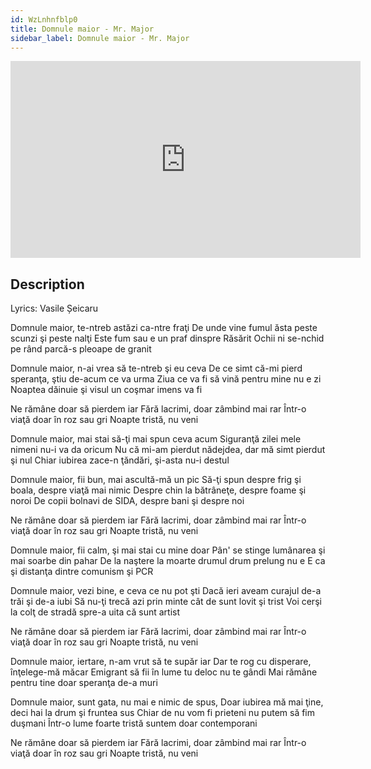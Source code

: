 ```yaml
---
id: WzLnhnfblp0
title: Domnule maior - Mr. Major
sidebar_label: Domnule maior - Mr. Major
---
```


<iframe
  width="560"
  height="315"
  src="https://www.youtube.com/embed/WzLnhnfblp0"
  title="YouTube video player"
  frameborder="0"
  allow="accelerometer; autoplay; clipboard-write; encrypted-media; gyroscope; picture-in-picture; web-share"
  referrerpolicy="strict-origin-when-cross-origin"
  allowfullscreen
></iframe>

## Description

Lyrics: Vasile Șeicaru

Domnule maior, te-ntreb astăzi ca-ntre fraţi
De unde vine fumul ăsta peste scunzi şi peste nalţi
Este fum sau e un praf dinspre Răsărit
Ochii ni se-nchid pe rând parcă-s pleoape de granit

Domnule maior, n-ai vrea să te-ntreb şi eu ceva
De ce simt că-mi pierd speranţa, ştiu de-acum ce va urma
Ziua ce va fi să vină pentru mine nu e zi
Noaptea dăinuie şi visul un coşmar imens va fi

Ne rămâne doar să pierdem iar
Fără lacrimi, doar zâmbind mai rar
Într-o viaţă doar în roz sau gri
Noapte tristă, nu veni


Domnule maior, mai stai să-ţi mai spun ceva acum
Siguranţă zilei mele nimeni nu-i va da oricum
Nu că mi-am pierdut nădejdea, dar mă simt pierdut şi nul
Chiar iubirea zace-n ţăndări, şi-asta nu-i destul

Domnule maior, fii bun, mai ascultă-mă un pic
Să-ţi spun despre frig şi boala, despre viaţă mai nimic
Despre chin la bătrâneţe, despre foame şi noroi
De copii bolnavi de SIDA, despre bani şi despre noi

Ne rămâne doar să pierdem iar
Fără lacrimi, doar zâmbind mai rar
Într-o viaţă doar în roz sau gri
Noapte tristă, nu veni


Domnule maior, fii calm, şi mai stai cu mine doar
Pân' se stinge lumânarea şi mai soarbe din pahar
De la naştere la moarte drumul drum prelung nu e
E ca şi distanţa dintre comunism şi PCR

Domnule maior, vezi bine, e ceva ce nu pot şti
Dacă ieri aveam curajul de-a trăi şi de-a iubi
Să nu-ţi trecă azi prin minte cât de sunt lovit şi trist
Voi cerşi la colţ de stradă spre-a uita că sunt artist

Ne rămâne doar să pierdem iar
Fără lacrimi, doar zâmbind mai rar
Într-o viaţă doar în roz sau gri
Noapte tristă, nu veni


Domnule maior, iertare, n-am vrut să te supăr iar
Dar te rog cu disperare, înţelege-mă măcar
Emigrant să fii în lume tu deloc nu te gândi
Mai rămâne pentru tine doar speranţa de-a muri

Domnule maior, sunt gata, nu mai e nimic de spus,
Doar iubirea mă mai ţine, deci hai la drum şi fruntea sus
Chiar de nu vom fi prieteni nu putem să fim duşmani
Într-o lume foarte tristă suntem doar contemporani

Ne rămâne doar să pierdem iar
Fără lacrimi, doar zâmbind mai rar
Într-o viaţă doar în roz sau gri
Noapte tristă, nu veni
